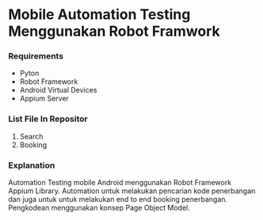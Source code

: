 # Mobile Automation Testing Menggunakan Robot Framwork

### Requirements

* Pyton
* Robot Framework
* Android Virtual Devices
* Appium Server


### List File In Repositor

1. Search
1. Booking

### Explanation
Automation Testing mobile Android menggunakan Robot Framework Appium Library. Automation untuk melakukan pencarian kode penerbangan dan juga untuk untuk melakukan end to end booking penerbangan. Pengkodean menggunakan konsep Page Object Model.